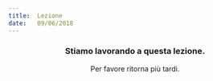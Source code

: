 ```yaml
---
title:  Lezione
date:   09/06/2018
---
```


### <center>Stiamo lavorando a questa lezione.</center>
<center>Per favore ritorna più tardi.</center>